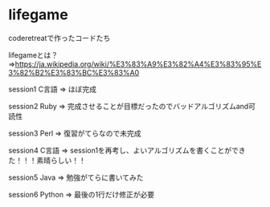 # lifegame
coderetreatで作ったコードたち

lifegameとは？=>https://ja.wikipedia.org/wiki/%E3%83%A9%E3%82%A4%E3%83%95%E3%82%B2%E3%83%BC%E3%83%A0

session1 C言語 => ほぼ完成

session2 Ruby => 完成させることが目標だったのでバッドアルゴリズムand可読性

session3 Perl => 復習がてらなので未完成

session4 C言語 => session1を再考し、よいアルゴリズムを書くことができた！！！素晴らしい！！

session5 Java => 勉強がてらに書いてみた

session6 Python => 最後の1行だけ修正が必要
